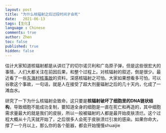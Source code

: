 ```yaml
---
layout: post
title: "为什么核辐射之后过段时间才会死"
date:   2021-06-13
tags: [生化]
language : Chinese
comments: true
author: Zhen
toc: false
published: true
hidden: false
---
```

估计大家知道核辐射都是从讲烂了的切尔诺贝利和广岛原子弹，但是这些很宏大的事情，人们大都关注在前因后果，和整个过程上。对核辐射的叙述，倒是很少。最近看了一些[东海村核事故](https://zh.wikipedia.org/wiki/%E6%9D%B1%E6%B5%B7%E6%9D%91JCO%E8%87%A8%E7%95%8C%E4%BA%8B%E6%95%85)的资料，深感核辐射之可怕。大家如果想看多可怕，可以谷歌这个事故，一句话，就是人在接受了超大剂量辐射之后的几十天内，化成了一滩血水。

研究了一下为什么核辐射会致命，这只要是**核辐射破坏了细胞里的DNA链状结构**，导致细胞不能成功复制，要知道全身的细胞是一直在死亡和再造的，其中细胞需求量最大的就是我们的皮肤，所以一般被辐射的人都是最开始皮肤溃烂。这个过程大概从十几天就开始了，之后很多人会死于皮肤溃烂引发的感染。如果你命大，撑了一个月以上，那么你的各个脏器，都会开始慢慢shuaijie
<!--stackedit_data:
eyJoaXN0b3J5IjpbLTU3Mzg4MzA0LC0xMDgxODA2MDUsMjE0Nz
A1ODQ0NywxMTMwNDI1MTM1XX0=
-->